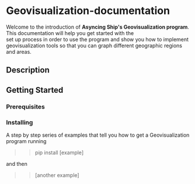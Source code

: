 # Geovisualization-documentation
Welcome to the introduction of **Asyncing Ship's Geovisualization program**. This documentation will help you get started with the\
set up process in order to use the program and show you how to implement geovisualization tools so that you can graph different geographic regions and areas.


## Description


## Getting Started


### Prerequisites


### Installing
A step by step series of examples that tell you how to get a Geovisualization program running
>> pip install [example]

and then
>> [another example]
